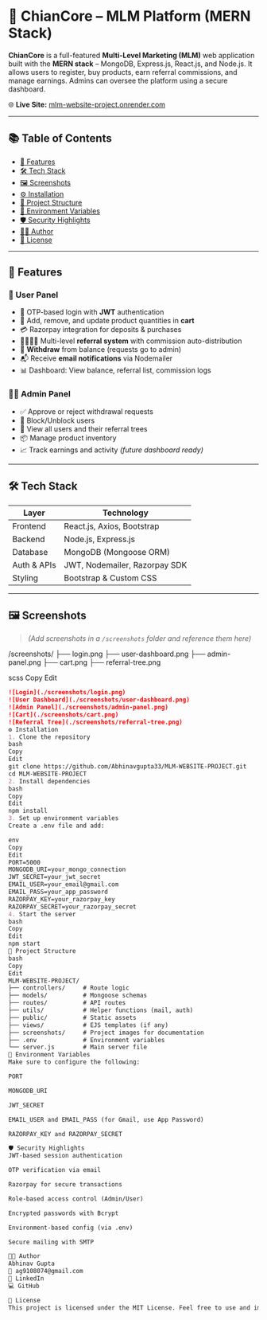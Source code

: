 # 💼 ChianCore – MLM Platform (MERN Stack)

**ChianCore** is a full-featured **Multi-Level Marketing (MLM)** web application built with the **MERN stack** – MongoDB, Express.js, React.js, and Node.js. It allows users to register, buy products, earn referral commissions, and manage earnings. Admins can oversee the platform using a secure dashboard.

🌐 **Live Site:** [mlm-website-project.onrender.com](https://mlm-website-project.onrender.com)

---

## 📚 Table of Contents

- [🔑 Features](#-features)
- [🛠️ Tech Stack](#-tech-stack)
- [🖼️ Screenshots](#-screenshots)
- [⚙️ Installation](#-installation)
- [📁 Project Structure](#-project-structure)
- [🔐 Environment Variables](#-environment-variables)
- [🛡️ Security Highlights](#-security-highlights)
- [👨‍💻 Author](#-author)
- [📝 License](#-license)

---

## 🔑 Features

### 👥 User Panel
- 🔐 OTP-based login with **JWT** authentication
- 🛒 Add, remove, and update product quantities in **cart**
- 💳 Razorpay integration for deposits & purchases
- 👨‍👩‍👧‍👦 Multi-level **referral system** with commission auto-distribution
- 💸 **Withdraw** from balance (requests go to admin)
- 📬 Receive **email notifications** via Nodemailer
- 📊 Dashboard: View balance, referral list, commission logs

### 🧑‍💼 Admin Panel
- ✅ Approve or reject withdrawal requests
- 🚫 Block/Unblock users
- 🧾 View all users and their referral trees
- 📦 Manage product inventory
- 📈 Track earnings and activity *(future dashboard ready)*

---

## 🛠️ Tech Stack

| Layer       | Technology |
|-------------|------------|
| Frontend    | React.js, Axios, Bootstrap |
| Backend     | Node.js, Express.js |
| Database    | MongoDB (Mongoose ORM) |
| Auth & APIs | JWT, Nodemailer, Razorpay SDK |
| Styling     | Bootstrap & Custom CSS |

---

## 🖼️ Screenshots

> *(Add screenshots in a `/screenshots` folder and reference them here)*

/screenshots/
├── login.png
├── user-dashboard.png
├── admin-panel.png
├── cart.png
├── referral-tree.png

scss
Copy
Edit

```markdown
![Login](./screenshots/login.png)
![User Dashboard](./screenshots/user-dashboard.png)
![Admin Panel](./screenshots/admin-panel.png)
![Cart](./screenshots/cart.png)
![Referral Tree](./screenshots/referral-tree.png)
⚙️ Installation
1. Clone the repository
bash
Copy
Edit
git clone https://github.com/Abhinavgupta33/MLM-WEBSITE-PROJECT.git
cd MLM-WEBSITE-PROJECT
2. Install dependencies
bash
Copy
Edit
npm install
3. Set up environment variables
Create a .env file and add:

env
Copy
Edit
PORT=5000
MONGODB_URI=your_mongo_connection
JWT_SECRET=your_jwt_secret
EMAIL_USER=your_email@gmail.com
EMAIL_PASS=your_app_password
RAZORPAY_KEY=your_razorpay_key
RAZORPAY_SECRET=your_razorpay_secret
4. Start the server
bash
Copy
Edit
npm start
📁 Project Structure
bash
Copy
Edit
MLM-WEBSITE-PROJECT/
├── controllers/     # Route logic
├── models/          # Mongoose schemas
├── routes/          # API routes
├── utils/           # Helper functions (mail, auth)
├── public/          # Static assets
├── views/           # EJS templates (if any)
├── screenshots/     # Project images for documentation
├── .env             # Environment variables
└── server.js        # Main server file
🔐 Environment Variables
Make sure to configure the following:

PORT

MONGODB_URI

JWT_SECRET

EMAIL_USER and EMAIL_PASS (for Gmail, use App Password)

RAZORPAY_KEY and RAZORPAY_SECRET

🛡️ Security Highlights
JWT-based session authentication

OTP verification via email

Razorpay for secure transactions

Role-based access control (Admin/User)

Encrypted passwords with Bcrypt

Environment-based config (via .env)

Secure mailing with SMTP

👨‍💻 Author
Abhinav Gupta
📧 ag9108074@gmail.com
🔗 LinkedIn
💻 GitHub

📝 License
This project is licensed under the MIT License. Feel free to use and improve it!
